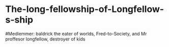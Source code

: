 # The-long-fellowship-of-Longfellow-s-ship


#Medlemmer: baldrick the eater of worlds, Fred-to-Society, and Mr proffesor longfellow, destroyer of kids